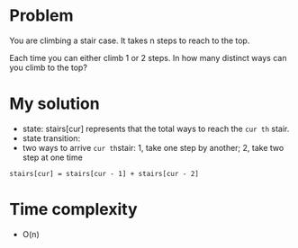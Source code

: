 # Problem 
You are climbing a stair case. It takes n steps to reach to the top.

Each time you can either climb 1 or 2 steps. In how many distinct ways can you climb to the top?


# My solution

* state: stairs[cur] represents that the total ways to reach the `cur th` stair. 
* state transition: 
* two ways to arrive `cur th`stair: 1, take one step by another; 2, take two step at one time
```
stairs[cur] = stairs[cur - 1] + stairs[cur - 2]
```

# Time complexity     
* O(n)

